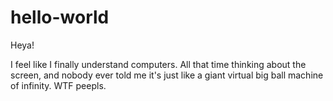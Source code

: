 # hello-world

Heya! 

I feel like I finally understand computers. All that time thinking about the screen, and nobody ever told me it's just like a giant virtual big ball machine of infinity. WTF peepls. 
